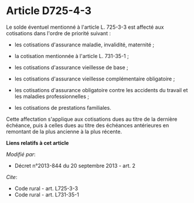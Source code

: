 # Article D725-4-3

Le solde éventuel mentionné à l'article L. 725-3-3 est affecté aux cotisations dans l'ordre de priorité suivant :

- les cotisations d'assurance maladie, invalidité, maternité ;

- la cotisation mentionnée à l'article L. 731-35-1 ;

- les cotisations d'assurance vieillesse de base ;

- les cotisations d'assurance vieillesse complémentaire obligatoire ;

- les cotisations d'assurance obligatoire contre les accidents du travail et les maladies professionnelles ;

- les cotisations de prestations familiales. 

Cette affectation s'applique aux cotisations dues au titre de la dernière échéance, puis à celles dues au titre des échéances
antérieures en remontant de la plus ancienne à la plus récente.

**Liens relatifs à cet article**

_Modifié par_:

  - Décret n°2013-844 du 20 septembre 2013 - art. 2

_Cite_:

  - Code rural - art. L725-3-3
  - Code rural - art. L731-35-1
